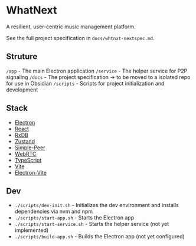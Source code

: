 # WhatNext

A resilient, user-centric music management platform.

See the full project specification in `docs/whtnxt-nextspec.md`.


## Struture

`/app` - The main Electron application
`/service` - The helper service for P2P signaling
`/docs` - The project specification -> to be moved to a isolated repo for use in Obsidian
`/scripts` - Scripts for project initialization and development

## Stack
- [Electron](https://www.electronjs.org/docs/latest/)
- [React](https://react.dev/learn)
- [RxDB](https://rxdb.info/)
- [Zustand](https://zustand-demo.pmnd.rs/)
- [Simple-Peer](https://github.com/feross/simple-peer)
- [WebRTC](https://developer.mozilla.org/en-US/docs/Web/API/WebRTC_API)
- [TypeScript](https://www.typescriptlang.org/docs/)
- [Vite](https://vitejs.dev/guide/)
- [Electron-Vite](https://electron-vite.org/)

## Dev
- `./scripts/dev-init.sh` - Initializes the dev environment and installs dependencies via nvm and npm
- `./scripts/start-app.sh` - Starts the Electron app
- `./scripts/start-service.sh` - Starts the helper service (not yet implemented)
- `./scripts/build-app.sh` - Builds the Electron app (not yet configured)